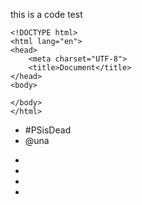 this is a code test

```
<!DOCTYPE html>
<html lang="en">
<head>
    <meta charset="UTF-8">
    <title>Document</title>
</head>
<body>

</body>
</html>
```

<div class="addtl-info">
    <ul class="metadata">
        <li class="hashtag">#PSisDead</li>
        <li class="handle">@una</li>
    </ul>
    <ul class="caniuse">
        <li class="chrome" data-v="37"></li>
        <li class="ff" data-v="37"></li>
        <li class="ie" data-v="37"></li>
        <li class="safari" data-v="37"></li>
    </ul>
</div>
